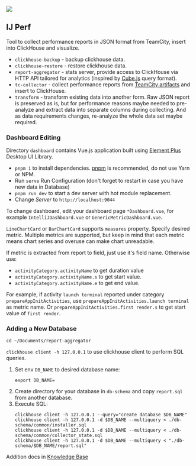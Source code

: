 ![](https://camo.githubusercontent.com/be6f8b50b2400e8b0dc74e58dd9a68803fe6698f5f30d843a7504888879f8392/68747470733a2f2f6a622e67672f6261646765732f696e63756261746f722d706c61737469632e737667)

## IJ Perf

Tool to collect performance reports in JSON format from TeamCity, insert into ClickHouse and visualize.

- `clickhouse-backup` - backup clickhouse data.
- `clickhouse-restore` - restore clickhouse data.
- `report-aggregator` - stats server, provide access to ClickHouse via HTTP API tailored for analytics (inspired by [Cube.js](https://cube.dev/docs/query-format) query format).
- `tc-collector` - collect performance reports from [TeamCity artifacts](https://www.jetbrains.com/help/teamcity/build-artifact.html) and insert to ClickHouse.
- `transform` - transform existing data into another form. Raw JSON report is preserved as is, but for performance reasons maybe needed to pre-analyze and extract data into separate columns during collecting. And as data requirements changes, re-analyze the whole data set maybe required.

### Dashboard Editing

Directory `dashboard` contains Vue.js application built using [Element Plus](http://element-plus.org/) Desktop UI Library.

- `pnpm i` to install dependencies. [pnpm](https://pnpm.js.org/en/installation/) is recommended, do not use Yarn or NPM.
- Run `serve` Run Configuration (don't forget to restart in case you have new data in Database)
- `pnpm run dev` to start a dev server with hot module replacement.
- Change _Server_ to `http://localhost:9044`

To change dashboard, edit your dashboard page `*Dashboard.vue`, for example `IntelliJDashboard.vue` or `GenericMetricDashboard.vue`.

`LineChartCard` or `BarChartCard` supports `measures` property.
Specify desired metric. Multiple metrics are supported, but keep in mind that each metric means chart series and overuse can make chart unreadable.

If metric is extracted from report to field, just use it's field name.
Otherwise use:

- `activityCategory.activityName` to get duration value
- `activityCategory.activityName.s` to get start value.
- `activityCategory.activityName.e` to get end value.

For example, if activity `launch terminal` reported under category `prepareAppInitActivities`, use `prepareAppInitActivities.launch terminal` as metric name. Or `prepareAppInitActivities.first render.s` to get start value of `first render`.

### Adding a New Database

`cd ~/Documents/report-aggregator`

`clickhouse client -h 127.0.0.1` to use clickhouse client to perform SQL queries.

1. Set env `DB_NAME` to desired database name:
   ```shell
   export DB_NAME=
   ```
2. Create directory for your database in `db-schema` and copy `report.sql` from another database.
3. Execute SQL:
   ```shell
   clickhouse client -h 127.0.0.1 --query="create database $DB_NAME"
   clickhouse client -h 127.0.0.1 -d $DB_NAME --multiquery < ./db-schema/common/installer.sql
   clickhouse client -h 127.0.0.1 -d $DB_NAME --multiquery < ./db-schema/common/collector_state.sql
   clickhouse client -h 127.0.0.1 -d $DB_NAME --multiquery < "./db-schema/$DB_NAME/report.sql"
   ```

Addition docs in [Knowledge Base](https://youtrack.jetbrains.com/articles/IJPL-A-196/IJ-Perf-Development)

